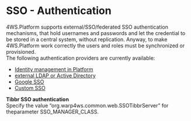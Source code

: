 # SSO - Authentication

4WS.Platform supports external/SSO/federated SSO authentication mechanisms, that hold usernames and passwords and let the credential to be stored in a central system, without replication. Anyway, to make 4WS.Platform work correctly the users and roles must be synchronized or provisioned.  
The following authentication providers are currently available:

* [Identity management in Platform](/EE6-1--Identity-management-in-Platform.md)
* [external LDAP or Active Directory](/ldap.md)
* [Google SSO](/google-sso.md)
* [Custom SSO](/custom-sso.md)

**Tibbr SSO authentication**  
Specify the value “org.warp4ws.common.web.SSOTibbrServer” for theparameter SSO\_MANAGER\_CLASS.

